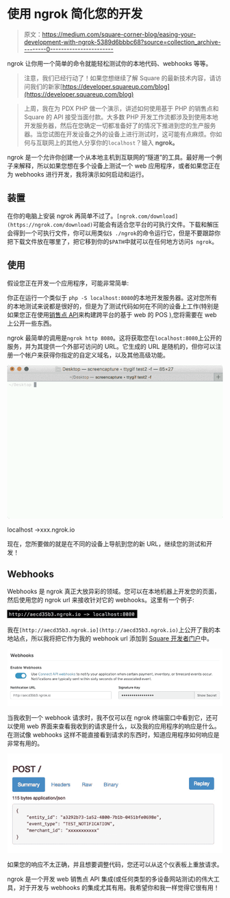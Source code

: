 # 使用 ngrok 简化您的开发

> 原文：<https://medium.com/square-corner-blog/easing-your-development-with-ngrok-5389d6bbbc68?source=collection_archive---------0----------------------->

ngrok 让你用一个简单的命令就能轻松测试你的本地代码、webhooks 等等。

> 注意，我们已经行动了！如果您想继续了解 Square 的最新技术内容，请访问我们的新家[https://developer.squareup.com/blog](https://developer.squareup.com/blog)

> 上周，我在为 PDX PHP 做一个演示，讲述如何使用基于 PHP 的销售点和 Square 的 API 接受当面付款。大多数 PHP 开发工作流都涉及到使用本地开发服务器，然后在您确定一切都准备好了的情况下推进到您的生产服务器。当您试图在开发设备之外的设备上进行测试时，这可能有点麻烦。你如何与互联网上的其他人分享你的`localhost`？输入 **ngrok。**

ngrok 是一个允许你创建一个从本地主机到互联网的“隧道”的工具。最好用一个例子来解释，所以如果您想在多个设备上测试一个 web 应用程序，或者如果您正在为 webhooks 进行开发，我将演示如何启动和运行。

## 装置

在你的电脑上安装 ngrok 再简单不过了。`[ngrok.com/download](https://ngrok.com/download)`可能会有适合您平台的可执行文件。下载和解压会得到一个可执行文件，你可以用类似`$ ./ngrok`的命令运行它，但是不要跟踪你把下载文件放在哪里了，把它移到你的`$PATH`中就可以在任何地方访问`$ ngrok`。

## 使用

假设您正在开发一个应用程序，可能非常简单:

你正在运行一个类似于
`php -S localhost:8080`的本地开发服务器。这对您所有的本地测试来说都是很好的，但是为了测试代码如何在不同的设备上工作(特别是如果您正在使用[销售点 API](https://docs.connect.squareup.com/articles/point-of-sale-api-overview)来构建跨平台的基于 web 的 POS ),您将需要在 web 上公开一些东西。

ngrok 最简单的调用是`ngrok http 8080`。这将获取您在`localhost:8080`上公开的服务，并为其提供一个外部可访问的 URL。它生成的 URL 是随机的，但你可以注册一个帐户来获得你指定的自定义域名，以及其他高级功能。

![](img/14ba470969aa40a17a2f4267bd1dee4b.png)

localhost →xxx.ngrok.io

现在，您所要做的就是在不同的设备上导航到您的新 URL，继续您的测试和开发！

## Webhooks

Webhooks 是 ngrok 真正大放异彩的领域。您可以在本地机器上开发您的页面，然后使用您的 ngrok url 来接收针对它的 webhooks。这里有一个例子:

![](img/f1bd6b15f31c26c3d527e70933adf154.png)

我在`[http://aecd35b3.ngrok.io](http://aecd35b3.ngrok.io)`上公开了我的本地站点，所以我将把它作为我的 webhook url 添加到 [Square 开发者门户](https://connect.squareup.com/apps/)中。

![](img/61841c90373984943d938844827cde43.png)

当我收到一个 webhook 请求时，我不仅可以在 ngrok 终端窗口中看到它，还可以使用 web 界面来查看我收到的请求是什么，以及我的应用程序的响应是什么。在测试像 webhooks 这样不能直接看到请求的东西时，知道应用程序如何响应是非常有用的。

![](img/43b01232e4767337c85e3d0a41c549e5.png)

如果您的响应不太正确，并且想要调整代码，您还可以从这个仪表板上重放请求。

ngrok 是一个开发 web 销售点 API 集成(或任何类型的多设备网站测试)的伟大工具，对于开发与 webhooks 的集成尤其有用。我希望你和我一样觉得它很有用！
